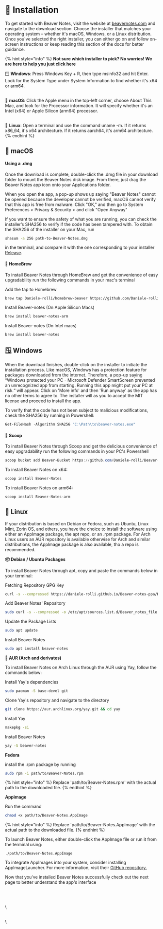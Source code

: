 # 🚀 Installation

To get started with Beaver Notes, visit the website at [beavernotes.com](https://beavernotes.com/download) and navigate to the download section. Choose the installer that matches your operating system – whether it's macOS, Windows, or a Linux distribution. Once you've selected the right installer, you can either go on and follow on-screen instructions or keep reading this section of the docs for better guidance.



{% hint style="info" %}
**Not sure which installer to pick? No worries! We are here to help you just click here**

🪟 **Windows**: Press Windows Key + R, then type msinfo32 and hit Enter. Look for the System Type under System Information to find whether it's x64 or arm64.

\
🍎 **macOS**: Click the Apple menu in the top-left corner, choose About This Mac, and look for the Processor information. It will specify whether it's an Intel (x64) or Apple Silicon (arm64) processor.

\
🐧 **Linux**: Open a terminal and use the command uname -m. If it returns x86\_64, it's x64 architecture. If it returns aarch64, it's arm64 architecture.
{% endhint %}

## 🍎 **macOS**

#### &#x20;**Using a .dmg**

Once the download is complete, double-click the .dmg file in your download folder to mount the Beaver Notes disk image. From there, just drag the Beaver Notes app icon onto your Applications folder.

When you open the app, a pop-up shows up saying "Beaver Notes" cannot be opened because the developer cannot be verified, macOS cannot verify that this app is free from malware. Click "OK," and then go to System Preferences > Privacy & Security > and click "Open Anyway"

If you want to ensure the safety of what you are running, you can check the installer’s SHA256 to verify if the code has been tampered with. To obtain the SHA256 of the installer on your Mac, run

```bash
shasum -a 256 path-to-Beaver-Notes.dmg
```

in the terminal, and compare it with the one corresponding to your installer [Release](https://github.com/Daniele-rolli/Beaver-Notes/releases).

#### &#x20;**🍺 HomeBrew**

To install Beaver Notes through HomeBrew and get the convenience of easy upgradability run the following commands in your mac's terminal

Add the tap to Homebrew

```bash
brew tap Daniele-rolli/homebrew-beaver https://github.com/Daniele-rolli/homebrew-beaver.git
```

Install Beaver-notes (On Apple Silicon Macs)

```bash
brew install beaver-notes-arm
```

Install Beaver-notes (On Intel macs)

```bash
brew install beaver-notes
```

## 🪟 **Windows**

When the download finishes, double-click on the installer to initiate the installation process. Like macOS, Windows has a protection feature for packages downloaded from the internet. Therefore, a pop-up saying “Windows protected your PC - Microsoft Defender SmartScreen prevented an unrecognized app from starting. Running this app might put your PC at risk.“ will appear. Click on 'More info' and then 'Run anyway' as the app has no other terms to agree to. The installer will as you to accept the MIT license and proceed to install the app.

To verify that the code has not been subject to malicious modifications, check the SHA256 by running in Powershell:

```powershell
Get-FileHash -Algorithm SHA256 "C:\Path\to\beaver-notes.exe"
```

#### **🍦 Scoop**

To install Beaver Notes through Scoop and get the delicious convenience of easy upgradability run the following commands in your PC's Powershell

```powershell
scoop bucket add Beaver-Bucket https://github.com/Daniele-rolli/Beaver-Bucket
```

To install Beaver Notes on x64:

```powershell
scoop install Beaver-Notes
```

To install Beaver Notes on arm64:

```powershell
scoop install Beaver-Notes-arm
```

## 🐧 Linux&#x20;

If your distribution is based on Debian or Fedora, such as Ubuntu, Linux Mint, Zorin OS, and others, you have the choice to install the software using either an AppImage package, the apt repo, or an .rpm package. For Arch Linux users an AUR repository is available otherwise for Arch and similar distributions, the AppImage package is also available, tho a repo is recommended.

**📦 Debian / Ubuntu Packages**

To install Beaver Notes through apt, copy and paste the commands below in your terminal:

Fetching Repository GPG Key

```bash
curl -s --compressed https://daniele-rolli.github.io/Beaver-notes-ppa/KEY.gpg | gpg --dearmor | sudo tee /etc/apt/trusted.gpg.d/Beaver-notes-ppa.gpg >/dev/null
```

Add Beaver Notes' Repository

```bash
sudo curl -s --compressed -o /etc/apt/sources.list.d/Beaver_notes_file.list https://daniele-rolli.github.io/Beaver-notes-ppa/Beaver_notes_file.list
```

Update the Package Lists

```bash
sudo apt update
```

Install Beaver Notes

```bash
sudo apt install beaver-notes
```

**🔩 AUR (Arch and derivates)**

To install Beaver Notes on Arch Linux through the AUR using Yay, follow the commands below:

Install Yay's dependencies

```bash
sudo pacman -S base-devel git
```

Clone Yay's repository and navigate to the directory

```bash
git clone https://aur.archlinux.org/yay.git && cd yay
```

Install Yay

```bash
makepkg -si
```

Install Beaver Notes

```bash
yay -S beaver-notes
```

**Fedora**&#x20;

install the .rpm package by running

```bash
sudo rpm -i path/to/Beaver-Notes.rpm
```

{% hint style="info" %}
Replace 'path/to/Beaver-Notes.rpm' with the actual path to the downloaded file.
{% endhint %}

**Appimage**

Run the command

```bash
chmod +x path/to/Beaver-Notes.AppImage
```

{% hint style="info" %}
Replace 'path/to/Beaver-Notes.AppImage' with the actual path to the downloaded file.
{% endhint %}

To launch Beaver Notes, either double-click the AppImage file or run it from the terminal using:

```
./path/to/Beaver-Notes.AppImage
```

To integrate AppImages into your system, consider installing AppImageLauncher. For more information, visit their [GitHub repository.](https://github.com/TheAssassin/AppImageLauncher)

Now that you've installed Beaver Notes successfully check out the next page to better understand the app's interface

\
\
\
\






\
\
